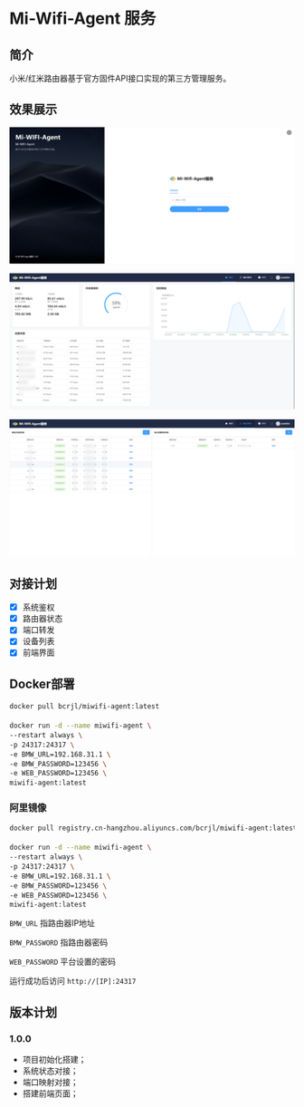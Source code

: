 # Mi-Wifi-Agent 服务

## 简介
小米/红米路由器基于官方固件API接口实现的第三方管理服务。

## 效果展示

![登录页](./doc/images/1.png)

![首页状态](./doc/images/2.png)

![端口转发](./doc/images/3.png)

## 对接计划

- [x] 系统鉴权
- [x] 路由器状态
- [x] 端口转发
- [x] 设备列表
- [x] 前端界面

## Docker部署

```bash
docker pull bcrjl/miwifi-agent:latest

docker run -d --name miwifi-agent \
--restart always \
-p 24317:24317 \
-e BMW_URL=192.168.31.1 \
-e BMW_PASSWORD=123456 \
-e WEB_PASSWORD=123456 \
miwifi-agent:latest
```



### 阿里镜像

```bash
docker pull registry.cn-hangzhou.aliyuncs.com/bcrjl/miwifi-agent:latest

docker run -d --name miwifi-agent \
--restart always \
-p 24317:24317 \
-e BMW_URL=192.168.31.1 \
-e BMW_PASSWORD=123456 \
-e WEB_PASSWORD=123456 \
miwifi-agent:latest
```

`BMW_URL` 指路由器IP地址

`BMW_PASSWORD` 指路由器密码

`WEB_PASSWORD` 平台设置的密码

运行成功后访问 `http://[IP]:24317`

## 版本计划

### 1.0.0

- 项目初始化搭建；
- 系统状态对接；
- 端口映射对接；
- 搭建前端页面；
